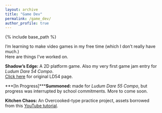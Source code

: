 ```yaml
---
layout: archive
title: "Game Dev"
permalink: /game_dev/
author_profile: true
---
```


{% include base_path %}

I’m learning to make video games in my free time (which I don’t really have much.)<br>
Here are things I've worked on.

**Shadow’s Edge:** A 2D platform game. Also my very first game jam entry for *Ludum Dare 54 Compo*.<br>
[Click here](https://ldjam.com/events/ludum-dare/54/shadows-edge) for original LD54 page.


***[In Progress]*****Summoned:** made for *Ludum Dare 55 Compo*, but progress was interrupted by school commitments. More to come soon. 


**Kitchen Chaos:** An Overcooked-type practice project, assets borrowed from this [YouTube tutorial](https://www.youtube.com/watch?v=AmGSEH7QcDg).